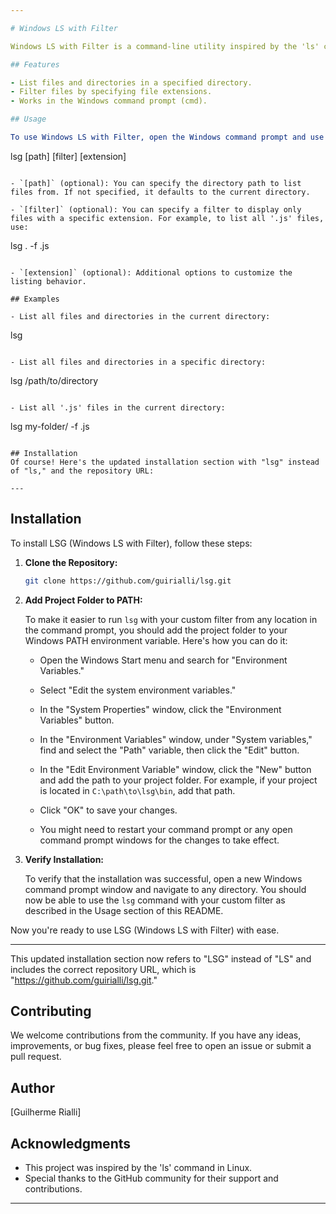 ```yaml
---

# Windows LS with Filter

Windows LS with Filter is a command-line utility inspired by the 'ls' command in Linux. It provides a convenient way to list files and directories in the Windows command prompt while also allowing you to filter and display specific file types.

## Features

- List files and directories in a specified directory.
- Filter files by specifying file extensions.
- Works in the Windows command prompt (cmd).

## Usage

To use Windows LS with Filter, open the Windows command prompt and use the following syntax:

```
lsg [path] [filter] [extension]
```

- `[path]` (optional): You can specify the directory path to list files from. If not specified, it defaults to the current directory.

- `[filter]` (optional): You can specify a filter to display only files with a specific extension. For example, to list all '.js' files, use:
  ```
  lsg . -f .js
  ```

- `[extension]` (optional): Additional options to customize the listing behavior.

## Examples

- List all files and directories in the current directory:
  ```
  lsg
  ```

- List all files and directories in a specific directory:
  ```
  lsg /path/to/directory
  ```

- List all '.js' files in the current directory:
  ```
  lsg my-folder/ -f .js
  ```

## Installation
Of course! Here's the updated installation section with "lsg" instead of "ls," and the repository URL:

---
```


## Installation

To install LSG (Windows LS with Filter), follow these steps:

1. **Clone the Repository:**

   ```bash
   git clone https://github.com/guirialli/lsg.git
   ```

2. **Add Project Folder to PATH:**

   To make it easier to run `lsg` with your custom filter from any location in the command prompt, you should add the project folder to your Windows PATH environment variable. Here's how you can do it:

   - Open the Windows Start menu and search for "Environment Variables."

   - Select "Edit the system environment variables."

   - In the "System Properties" window, click the "Environment Variables" button.

   - In the "Environment Variables" window, under "System variables," find and select the "Path" variable, then click the "Edit" button.

   - In the "Edit Environment Variable" window, click the "New" button and add the path to your project folder. For example, if your project is located in `C:\path\to\lsg\bin`, add that path.

   - Click "OK" to save your changes.

   - You might need to restart your command prompt or any open command prompt windows for the changes to take effect.

3. **Verify Installation:**

   To verify that the installation was successful, open a new Windows command prompt window and navigate to any directory. You should now be able to use the `lsg` command with your custom filter as described in the Usage section of this README.

Now you're ready to use LSG (Windows LS with Filter) with ease.


---

This updated installation section now refers to "LSG" instead of "LS" and includes the correct repository URL, which is "https://github.com/guirialli/lsg.git."
## Contributing

We welcome contributions from the community. If you have any ideas, improvements, or bug fixes, please feel free to open an issue or submit a pull request.

## Author

[Guilherme Rialli]

## Acknowledgments

- This project was inspired by the 'ls' command in Linux.
- Special thanks to the GitHub community for their support and contributions.

---
